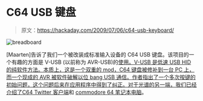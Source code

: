 # C64 USB 键盘

> 原文：<https://hackaday.com/2009/07/06/c64-usb-keyboard/>

![breadboard](img/1f7832eb2bb12987030a0dba265332f1.png "breadboard")

[Maarten]告诉了我们一个被改装成标准输入设备的 C64 USB 键盘。该项目的一个有趣的方面是 V-USB (以前称为 AVR-USB)的[使用。V-USB 是低速 USB HID 的纯软件方法。本质上，这是一个双重的 mod，C64 键盘被修补到一台 PC 上，而一个现成的 AVR 被软件破解以位 bang USB 通信。作者指出了一个多次按键的初始问题，这个问题后来在应用程序中得到了纠正。对于光谱的另一端，我们已经介绍了](http://www.obdev.at/products/vusb/index.html)[C64 Twitter 客户端](http://hackaday.com/2009/06/15/c64-twitter-client/)和 [commodore 64 笔记本电脑](http://hackaday.com/2009/04/06/commodore-64-laptop/)。